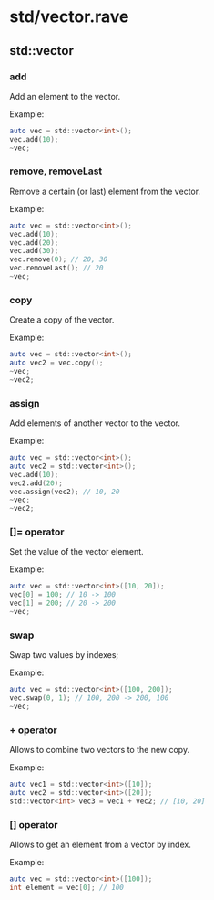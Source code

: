 # std/vector.rave

## std::vector

### add

Add an element to the vector.

Example:

```d
auto vec = std::vector<int>();
vec.add(10);
~vec;
```

### remove, removeLast

Remove a certain (or last) element from the vector.

Example:

```d
auto vec = std::vector<int>();
vec.add(10);
vec.add(20);
vec.add(30);
vec.remove(0); // 20, 30
vec.removeLast(); // 20
~vec;
```

### copy

Create a copy of the vector.

Example:

```d
auto vec = std::vector<int>();
auto vec2 = vec.copy();
~vec;
~vec2;
```

### assign

Add elements of another vector to the vector.

Example:

```d
auto vec = std::vector<int>();
auto vec2 = std::vector<int>();
vec.add(10);
vec2.add(20);
vec.assign(vec2); // 10, 20
~vec;
~vec2;
```

### []= operator

Set the value of the vector element.

Example:

```d
auto vec = std::vector<int>([10, 20]);
vec[0] = 100; // 10 -> 100
vec[1] = 200; // 20 -> 200
~vec;
```

### swap

Swap two values by indexes;

Example:

```d
auto vec = std::vector<int>([100, 200]);
vec.swap(0, 1); // 100, 200 -> 200, 100
~vec;
```

### + operator

Allows to combine two vectors to the new copy.

Example:

```d
auto vec1 = std::vector<int>([10]);
auto vec2 = std::vector<int>([20]);
std::vector<int> vec3 = vec1 + vec2; // [10, 20]
```

### [] operator

Allows to get an element from a vector by index.

Example:

```d
auto vec = std::vector<int>([100]);
int element = vec[0]; // 100
```
